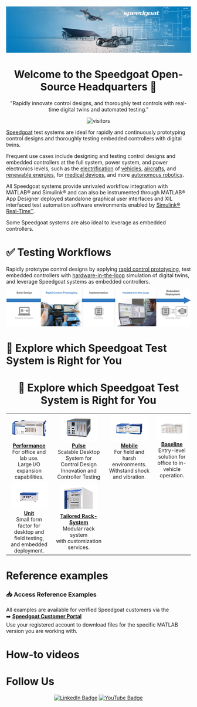 <div align="center">
  
  ![Speedgoat Logo](SG-cover.jpg)
  
  # Welcome to the Speedgoat Open-Source Headquarters 👋
  
  "Rapidly innovate control designs, and thoroughly test controls with real-time digital twins and automated testing."
  
  ![visitors](https://visitor-badge.laobi.icu/badge?page_id=asemedyarov.visitor-badge)
  
</div>

[Speedgoat](https://www.speedgoat.com) test systems are ideal for rapidly and continuously prototyping control designs and thoroughly testing embedded controllers with digital twins.

Frequent use cases include designing and testing control designs and embedded controllers at the full system, power system, and power electronics levels, such as the [electrification](https://www.speedgoat.com/solutions/testing-workflows/electrification-of-everything) of [vehicles](https://www.speedgoat.com/solutions/industries/automotive), [aircrafts](https://www.speedgoat.com/solutions/industries/aerospace), and [renewable energies](https://www.speedgoat.com/solutions/industries/power-systems/microgrids-and-renewables), for [medical devices](https://www.speedgoat.com/solutions/industries/medical-devices), and more [autonomous robotics](https://www.speedgoat.com/solutions/industries/robotic-and-autonomous-systems).

All Speedgoat systems provide unrivaled workflow integration with MATLAB® and Simulink® and can also be instrumented through MATLAB® App Designer deployed standalone graphical user interfaces and XIL interfaced test automation software environments enabled by [Simulink® Real-Time™](https://www.mathworks.com/products/simulink-real-time.html).

Some Speedgoat systems are also ideal to leverage as embedded controllers.

# ✅ Testing Workflows​
Rapidly prototype control designs by applying [rapid control prototyping](https://www.speedgoat.com/solutions/testing-workflows/rapid-control-prototyping), test embedded controllers with
[hardware-in-the-loop](https://www.speedgoat.com/solutions/testing-workflows/hardware-in-the-loop) simulation of digital twins, and leverage Speedgoat systems as embedded controllers.

<div align="center">
  
  ![Testing Workflows](Workflows.png)
  
</div>

# 🚀 Explore which Speedgoat Test System is Right for You​
<h1 align="center">🚀 Explore which Speedgoat Test System is Right for You</h1>

<table align="center">
  <tr>
    <td align="center">
      <img src="Performance.png" width="100" alt="Performance"/>
      <br><strong><a href="https://www.speedgoat.com/products-services/real-time-target-machines/performance-real-time-target-machine">Performance</a></strong><br>
      For office and lab use.<br>
      Large I/O expansion capabilities.<br>
    </td>
    <td align="center">
      <img src="Pulse.png" width="100" alt="Pulse"/>
      <br><strong><a href="https://www.speedgoat.com/products-services/real-time-target-machines/pulse-real-time-target-machine">Pulse</a></strong><br>
      Scalable Desktop System for<br>
      Control Design Innovation and Controller Testing<br>
    </td>
    <td align="center">
      <img src="Mobile.png" width="100" alt="Mobile"/>
      <br><strong><a href="https://www.speedgoat.com/products-services/real-time-target-machines/mobile/products-services/real-time-target-machines/performance-real-time-target-machine">Mobile</a></strong><br>
      For field and harsh environments.<br>
      Withstand shock and vibration.<br>
    </td>
    <td align="center">
      <img src="Baseline.png" width="100" alt="Baseline"/>
      <br><strong><a href="https://www.speedgoat.com/products-services/real-time-target-machines/baseline/products-services/real-time-target-machines/baseline-real-time-target-machine">Baseline</a></strong><br>
      Entry-level solution for<br>
      office to in-vehicle operation.<br>
    </td>
  </tr>
  <tr>
    <td align="center">
      <img src="Unit.png" width="100" alt="Unit"/>
      <br><strong><a href="https://www.speedgoat.com/products-services/real-time-target-machines/unit-real-time-target-machine">Unit</a></strong><br>
      Small form factor for<br>
      desktop and field testing,<br>
      and embedded deployment.<br>
    </td>
    <td align="center">
      <img src="Rack.png" width="100" alt="Tailored Rack System"/>
      <br><strong><a href="https://www.speedgoat.com/products-services/rack-systems">Tailored Rack-System</a></strong><br>
      Modular rack system<br>
      with customization services.<br>
    </td>
    <td colspan="2"></td>
  </tr>
</table>

# Reference examples

### 📥 Access Reference Examples

All examples are available for verified Speedgoat customers via the  
➡️ **[Speedgoat Customer Portal](https://www.speedgoat.com/customerportal)**  
Use your registered account to download files for the specific MATLAB version you are working with.

# How-to videos

# Follow Us

<div align="center">

[![LinkedIn Badge](https://camo.githubusercontent.com/845676b3fe4e123995055ec3fb1da6403c3126f65c1aa5dee0c27ea67bf41c0b/68747470733a2f2f696d672e736869656c64732e696f2f62616467652f4c696e6b6564496e2d626c75653f7374796c653d666c6174266c6f676f3d6c696e6b6564696e266c6162656c436f6c6f723d626c7565)](https://www.linkedin.com/company/speedgoat/) [![YouTube Badge](https://camo.githubusercontent.com/7862c30d615b0efd7b5ab5578dc6eb297726dbf22d11a732a473d2abeb8b938e/68747470733a2f2f696d672e736869656c64732e696f2f62616467652f596f75547562652d4646303030303f7374796c653d666c6174266c6f676f3d796f7574756265266c6f676f436f6c6f723d7768697465)](https://www.youtube.com/@SpeedgoatRT)

</div>
